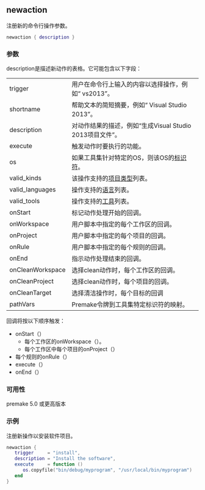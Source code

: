 ## newaction

注册新的命令行操作参数。

```lua
newaction { description }
```

### 参数

description是描述新动作的表格。它可能包含以下字段：

|                  |                                                              |
| ---------------- | ------------------------------------------------------------ |
| trigger          | 用户在命令行上输入的内容以选择操作，例如“ vs2013”。          |
| shortname        | 帮助文本的简短摘要，例如“ Visual Studio 2013”。              |
| description      | 对动作结果的描述，例如“生成Visual Studio 2013项目文件”。     |
| execute          | 触发动作时要执行的功能。                                     |
| os               | 如果工具集针对特定的OS，则该OS的[标识符](/reference/project-settings/system.md)。 |
| valid_kinds      | 该操作支持的[项目类型](/reference/project-settings/kind.md)列表。 |
| valid_languages  | 操作支持的[语言](/reference/project-settings/language.md)列表。 |
| valid_tools      | 操作支持的[工具](/reference/project-settings/toolset.md)列表。 |
| onStart          | 标记动作处理开始的回调。                                     |
| onWorkspace      | 用户脚本中指定的每个工作区的回调。                           |
| onProject        | 用户脚本中指定的每个项目的回调。                             |
| onRule           | 用户脚本中指定的每个规则的回调。                             |
| onEnd            | 指示动作处理结束的回调。                                     |
| onCleanWorkspace | 选择clean动作时，每个工作区的回调。                          |
| onCleanProject   | 选择clean动作时，每个项目的回调。                            |
| onCleanTarget    | 选择清洁操作时，每个目标的回调                               |
| pathVars         | Premake令牌到工具集特定标识符的映射。                        |

回调将按以下顺序触发：

- onStart（）
  - 每个工作区的onWorkspace（）。
  - 每个工作区中每个项目的onProject（） 
- 每个规则的onRule（） 
- execute（） 
- onEnd（）

### 可用性

premake 5.0 或更高版本

### 示例

注册新操作以安装软件项目。

```lua
newaction {
   trigger     = "install",
   description = "Install the software",
   execute     = function ()
      os.copyfile("bin/debug/myprogram", "/usr/local/bin/myprogram")
   end
}
```

